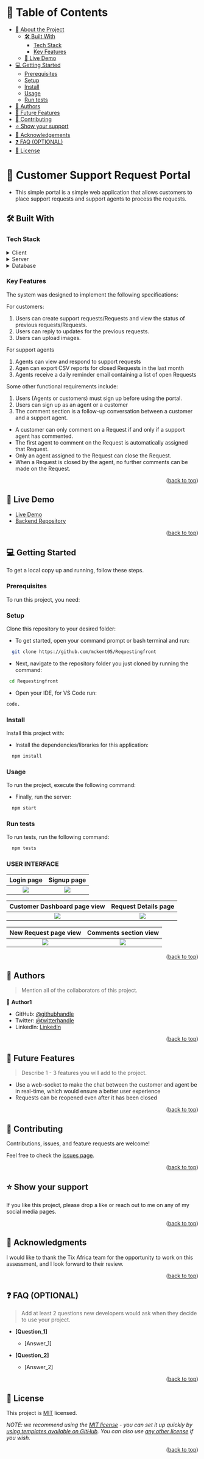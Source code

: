 <a name="readme-top"></a>

<!--
!!! IMPORTANT !!!
This README is an example of how you could professionally present your codebase. 
Writing documentation is a crucial part of your work as a professional software developer and cannot be ignored. 

You should modify this file to match your project and remove sections that don't apply.

REQUIRED SECTIONS:
- Table of Contents
- About the Project
  - Built With
  - Live Demo
- Getting Started
- Authors
- Future Features
- Contributing
- Show your support
- Acknowledgements
- License

OPTIONAL SECTIONS:
- FAQ

After you're finished, please remove all the comments and instructions!

For more information on the importance of a professional README for your repositories: https://github.com/microverseinc/curriculum-transversal-skills/blob/main/documentation/articles/readme_best_practices.md
-->

<!-- TABLE OF CONTENTS -->

# 📗 Table of Contents

- [📖 About the Project](#about-project)
  - [🛠 Built With](#built-with)
    - [Tech Stack](#tech-stack)
    - [Key Features](#key-features)
  - [🚀 Live Demo](#live-demo)
- [💻 Getting Started](#getting-started)
  - [Prerequisites](#prerequisites)
  - [Setup](#setup)
  - [Install](#install)
  - [Usage](#usage)
  - [Run tests](#run-tests)
- [👥 Authors](#authors)
- [🔭 Future Features](#future-features)
- [🤝 Contributing](#contributing)
- [⭐️ Show your support](#support)
- [🙏 Acknowledgements](#acknowledgements)
- [❓ FAQ (OPTIONAL)](#faq)
- [📝 License](#license)

<!-- PROJECT DESCRIPTION -->

# 📖 Customer Support Request Portal <a name="about-project"></a>
- This simple portal is a simple web application that allows customers to place support requests and support agents to process the requests.


## 🛠 Built With <a name="built-with"></a>

### Tech Stack <a name="tech-stack"></a>

<details>
  <summary>Client</summary>
   <ul>
    <li><a href="https://reactjs.org/">JavaScript</a></li>
  </ul>
  <ul>
    <li><a href="https://reactjs.org/">React.js</a></li>
  </ul>
   <ul>
    <li><a href="https://redux.js.org/">Redux</a></li>
  </ul>
   <ul>
    <li><a href="https://redux-toolkit.js.org/">Redux Tool Kit</a></li>
  </ul>
   <ul>
    <li><a href="https://cloudinary.com/">Cloudinary</a></li>
  </ul>
</details>

<details>
  <summary>Server</summary>
  <ul>
    <li><a href="https://www.ruby-lang.org/en/">Ruby</a></li>
  </ul>
  <ul>
    <li><a href="https://rubyonrails.org/">Ruby on Rails</a></li>
  </ul>
  <ul>
    <li><a href="https://graphql.org/">GraphQL</a></li>
  </ul>
  <ul>
    <li><a href="https://github.com/waiting-for-dev/devise-jwt">Devise JWT</a></li>
  </ul>
</details>

<details>
<summary>Database</summary>
  <ul>
    <li><a href="https://www.postgresql.org/">PostgreSQL</a></li>
  </ul>
</details>

<!-- Features -->

### Key Features <a name="key-features"></a>

The system was designed to implement the following specifications:

For customers:
1. Users can create support requests/Requests and view the status of previous requests/Requests.
2. Users can reply to updates for the previous requests.  
3. Users can upload images.

For support agents
1. Agents can view and respond to support requests
2. Agen can export CSV reports for closed Requests in the last month
3. Agents receive a daily reminder email containing a list of open Requests

Some other functional requirements include: 
1. Users (Agents or customers) must sign up before using the portal.
2. Users can sign up as an agent or a customer
3. The comment section is a follow-up conversation between a customer and a support agent. 
 - A customer can only comment on a Request if and only if a support agent has commented.
 - The first agent to comment on the Request is automatically assigned that Request.
 - Only an agent assigned to the Request can close the Request.
 - When a Request is closed by the agent, no further comments can be made on the Request.

<p align="right">(<a href="#readme-top">back to top</a>)</p>

<!-- LIVE DEMO -->

## 🚀 Live Demo <a name="live-demo"></a>


- [Live Demo](https://wande-support-portal.netlify.app/)
- [Backend Repository](https://github.com/mckent05/Requesting_backend)

<p align="right">(<a href="#readme-top">back to top</a>)</p>

<!-- GETTING STARTED -->

## 💻 Getting Started <a name="getting-started"></a>

To get a local copy up and running, follow these steps.

### Prerequisites

To run this project, you need:

### Setup

Clone this repository to your desired folder:
- To get started, open your command prompt or bash terminal and run:
```sh
  git clone https://github.com/mckent05/Requestingfront
```

- Next, navigate to the repository folder you just cloned by running the command:
 ```sh
  cd Requestingfront
```
- Open your IDE, for VS Code run:
```sh
code.
```

### Install

Install this project with:

- Install the dependencies/libraries for this application:
```sh
  npm install
```

### Usage

To run the project, execute the following command:

- Finally, run the server:
```sh
  npm start
```

### Run tests

To run tests, run the following command:

```sh
  npm tests
```

### USER INTERFACE

Login page                             |  Signup page
:---------------------------------------:|:---------------------------------------:
![](./project_preview/tix_signin.PNG)       |  ![](./project_preview/tix_register.PNG) 

Customer Dashboard page view           |  Request Details page
:---------------------------------------:|:---------------------------------------:
![](./project_preview/tix_customerdashboard.PNG)      |  ![](./project_preview/Tix_ticket_details.PNG)

New Request page view                   |  Comments section view
:---------------------------------------:|:---------------------------------------:
![](./project_preview/tix_new-ticket.PNG)      |  ![](./project_preview/tix_comments.PNG) 

<p align="right">(<a href="#readme-top">back to top</a>)</p>

<!-- AUTHORS -->

## 👥 Authors <a name="authors"></a>

> Mention all of the collaborators of this project.

👤 **Author1**

- GitHub: [@githubhandle](https://github.com/mckent05)
- Twitter: [@twitterhandle](https://twitter.com/mckent05)
- LinkedIn: [LinkedIn](https://linkedin.com/in/temitopeakinlade)


<p align="right">(<a href="#readme-top">back to top</a>)</p>

<!-- FUTURE FEATURES -->

## 🔭 Future Features <a name="future-features"></a>

> Describe 1 - 3 features you will add to the project.

- Use a web-socket to make the chat between the customer and agent be in real-time, which would ensure a better user experience
- Requests can be reopened even after it has been closed

<p align="right">(<a href="#readme-top">back to top</a>)</p>

<!-- CONTRIBUTING -->

## 🤝 Contributing <a name="contributing"></a>

Contributions, issues, and feature requests are welcome!

Feel free to check the [issues page](../../issues/).

<p align="right">(<a href="#readme-top">back to top</a>)</p>

<!-- SUPPORT -->

## ⭐️ Show your support <a name="support"></a>

If you like this project, please drop a like or reach out to me on any of my social media pages.

<p align="right">(<a href="#readme-top">back to top</a>)</p>

<!-- ACKNOWLEDGEMENTS -->

## 🙏 Acknowledgments <a name="acknowledgements"></a>

I would like to thank the Tix Africa team for the opportunity to work on this assessment, and I look forward to their review.

<p align="right">(<a href="#readme-top">back to top</a>)</p>

<!-- FAQ (optional) -->

## ❓ FAQ (OPTIONAL) <a name="faq"></a>

> Add at least 2 questions new developers would ask when they decide to use your project.

- **[Question_1]**

  - [Answer_1]

- **[Question_2]**

  - [Answer_2]

<p align="right">(<a href="#readme-top">back to top</a>)</p>

<!-- LICENSE -->

## 📝 License <a name="license"></a>

This project is [MIT](./LICENSE) licensed.

_NOTE: we recommend using the [MIT license](https://choosealicense.com/licenses/mit/) - you can set it up quickly by [using templates available on GitHub](https://docs.github.com/en/communities/setting-up-your-project-for-healthy-contributions/adding-a-license-to-a-repository). You can also use [any other license](https://choosealicense.com/licenses/) if you wish._

<p align="right">(<a href="#readme-top">back to top</a>)</p>
